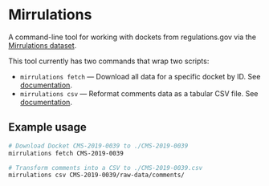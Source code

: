 # Mirrulations

A command-line tool for working with dockets from regulations.gov via the [Mirrulations dataset](https://registry.opendata.aws/mirrulations/).

This tool currently has two commands that wrap two scripts:

- `mirrulations fetch` — Download all data for a specific docket by ID. See [documentation](https://github.com/mirrulations/mirrulations-fetch/).
- `mirrulations csv` — Reformat comments data as a tabular CSV file. See [documentation](https://github.com/mirrulations/mirrulations-csv).

## Example usage

```bash
# Download Docket CMS-2019-0039 to ./CMS-2019-0039
mirrulations fetch CMS-2019-0039

# Transform comments into a CSV to ./CMS-2019-0039.csv
mirrulations csv CMS-2019-0039/raw-data/comments/
```
